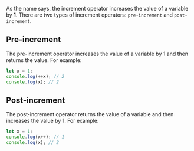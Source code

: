 As the name says, the increment operator increases the value of a variable by **1**. There are two types of increment operators: `pre-increment` and `post-increment`.

## Pre-increment

The pre-increment operator increases the value of a variable by 1 and then returns the value. For example:

```js
let x = 1;
console.log(++x); // 2
console.log(x); // 2
```

## Post-increment

The post-increment operator returns the value of a variable and then increases the value by 1. For example:

```js
let x = 1;
console.log(x++); // 1
console.log(x); // 2
```
